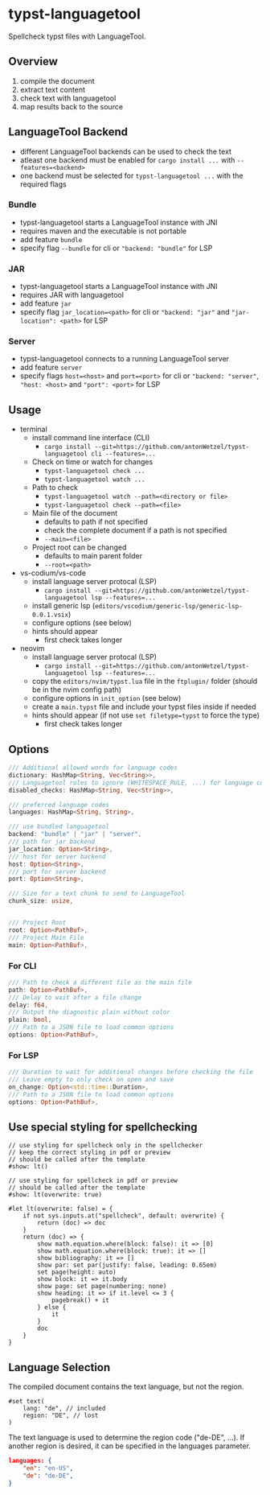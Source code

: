 # typst-languagetool

Spellcheck typst files with LanguageTool.

## Overview

1. compile the document
1. extract text content
1. check text with languagetool
1. map results back to the source 

## LanguageTool Backend

- different LanguageTool backends can be used to check the text
- atleast one backend must be enabled for `cargo install ...` with `--features=<backend>`
- one backend must be selected for `typst-languagetool ...` with the required flags

### Bundle

- typst-languagetool starts a LanguageTool instance with JNI
- requires maven and the executable is not portable
- add feature `bundle`
- specify flag `--bundle` for cli or `"backend: "bundle"` for LSP

### JAR

- typst-languagetool starts a LanguageTool instance with JNI
- requires JAR with languagetool
- add feature  `jar`
- specify flag `jar_location=<path>` for cli or `"backend: "jar"` and `"jar-location": <path>` for LSP

### Server

- typst-languagetool connects to a running LanguageTool server
- add feature `server`
- specify flags `host=<host>` and `port=<port>` for cli or `"backend: "server"`, `"host: <host>` and `"port": <port>` for LSP

## Usage

- terminal
	- install command line interface (CLI)
		- `cargo install --git=https://github.com/antonWetzel/typst-languagetool cli --features=...`
	- Check on time or watch for changes
		- `typst-languagetool check ...`
		- `typst-languagetool watch ...`
	- Path to check
		- `typst-languagetool watch --path=<directory or file>`
		- `typst-languagetool check --path=<file>`
	- Main file of the document
		- defaults to path if not specified
		- check the complete document if a path is not specified
		- `--main=<file>`
	- Project root can be changed
		- defaults to main parent folder
		- `--root=<path>`
- vs-codium/vs-code
	- install language server protocal (LSP)
		- `cargo install --git=https://github.com/antonWetzel/typst-languagetool lsp --features=...`
	- install generic lsp (`editors/vscodium/generic-lsp/generic-lsp-0.0.1.vsix`)
	- configure options (see below)
	- hints should appear
		- first check takes longer
- neovim
	- install language server protocal (LSP)
		- `cargo install --git=https://github.com/antonWetzel/typst-languagetool lsp --features=...`
    - copy the `editors/nvim/typst.lua` file in the `ftplugin/` folder (should be in the nvim config path)
	- configure options in `init_option` (see below)
    - create a `main.typst` file and include your typst files inside if needed
	- hints should appear (if not use `set filetype=typst` to force the type)
		- first check takes longer


## Options


```rust
/// Additional allowed words for language codes
dictionary: HashMap<String, Vec<String>>,
/// Languagetool rules to ignore (WHITESPACE_RULE, ...) for language codes
disabled_checks: HashMap<String, Vec<String>>,

/// preferred language codes
languages: HashMap<String, String>,

/// use bundled languagetool
backend: "bundle" | "jar" | "server",
/// path for jar backend
jar_location: Option<String>,
/// host for server backend
host: Option<String>,
/// port for server backend
port: Option<String>,

/// Size for a text chunk to send to LanguageTool
chunk_size: usize,


/// Project Root
root: Option<PathBuf>,
/// Project Main File
main: Option<PathBuf>,
```

### For CLI

```rust
/// Path to check a different file as the main file
path: Option<PathBuf>,
/// Delay to wait after a file change
delay: f64,
/// Output the diagnostic plain without color
plain: bool,
/// Path to a JSON file to load common options
options: Option<PathBuf>,
```

### For LSP

```rust
/// Duration to wait for additional changes before checking the file
/// Leave empty to only check on open and save
on_change: Option<std::time::Duration>,
/// Path to a JSON file to load common options
options: Option<PathBuf>,
```

## Use special styling for spellchecking

```typst
// use styling for spellcheck only in the spellchecker
// keep the correct styling in pdf or preview
// should be called after the template
#show: lt()

// use styling for spellcheck in pdf or preview
// should be called after the template
#show: lt(overwrite: true) 

#let lt(overwrite: false) = {
	if not sys.inputs.at("spellcheck", default: overwrite) {
		return (doc) => doc
	}
	return (doc) => {
		show math.equation.where(block: false): it => [0]
		show math.equation.where(block: true): it => []
		show bibliography: it => []
		show par: set par(justify: false, leading: 0.65em)
		set page(height: auto)
		show block: it => it.body
		show page: set page(numbering: none)
		show heading: it => if it.level <= 3 {
			pagebreak() + it
		} else {
			it
		}
		doc
	}
}
```

## Language Selection

The compiled document contains the text language, but not the region.
```typst
#set text(
    lang: "de", // included
    region: "DE", // lost
)
```
The text language is used to determine the region code ("de-DE", ...).
If another region is desired, it can be specified in the languages parameter.

```json
languages: {
	"en": "en-US",
	"de": "de-DE",
}
``` 
